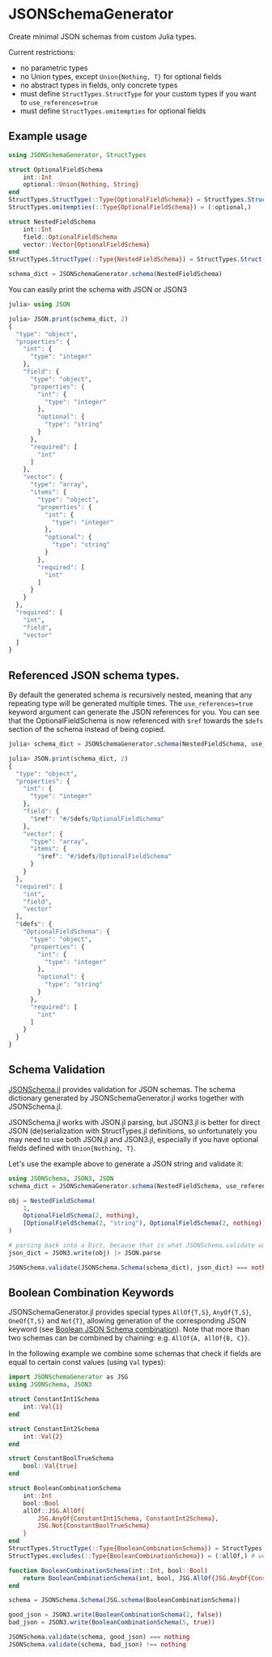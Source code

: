 # JSONSchemaGenerator

Create minimal JSON schemas from custom Julia types.

Current restrictions:
* no parametric types
* no Union types, except `Union{Nothing, T}` for optional fields
* no abstract types in fields, only concrete types
* must define `StructTypes.StructType` for your custom types if you want to `use_references=true`
* must define `StructTypes.omitempties` for optional fields

## Example usage

```julia
using JSONSchemaGenerator, StructTypes

struct OptionalFieldSchema
    int::Int
    optional::Union{Nothing, String}
end
StructTypes.StructType(::Type{OptionalFieldSchema}) = StructTypes.Struct()
StructTypes.omitempties(::Type{OptionalFieldSchema}) = (:optional,)

struct NestedFieldSchema
    int::Int
    field::OptionalFieldSchema
    vector::Vector{OptionalFieldSchema}
end
StructTypes.StructType(::Type{NestedFieldSchema}) = StructTypes.Struct()

schema_dict = JSONSchemaGenerator.schema(NestedFieldSchema)
```

You can easily print the schema with JSON or JSON3
```julia
julia> using JSON

julia> JSON.print(schema_dict, 2)
{
  "type": "object",
  "properties": {
    "int": {
      "type": "integer"
    },
    "field": {
      "type": "object",
      "properties": {
        "int": {
          "type": "integer"
        },
        "optional": {
          "type": "string"
        }
      },
      "required": [
        "int"
      ]
    },
    "vector": {
      "type": "array",
      "items": {
        "type": "object",
        "properties": {
          "int": {
            "type": "integer"
          },
          "optional": {
            "type": "string"
          }
        },
        "required": [
          "int"
        ]
      }
    }
  },
  "required": [
    "int",
    "field",
    "vector"
  ]
}
```

## Referenced JSON schema types.

By default the generated schema is recursively nested, meaning that any repeating type will be generated multiple times. The `use_references=true` keyword argument can generate the JSON references for you. You can see that the OptionalFieldSchema is now referenced with `$ref` towards the `$defs` section of the schema instead of being copied.

```julia
julia> schema_dict = JSONSchemaGenerator.schema(NestedFieldSchema, use_references=true);

julia> JSON.print(schema_dict, 2)
{
  "type": "object",
  "properties": {
    "int": {
      "type": "integer"
    },
    "field": {
      "$ref": "#/$defs/OptionalFieldSchema"
    },
    "vector": {
      "type": "array",
      "items": {
        "$ref": "#/$defs/OptionalFieldSchema"
      }
    }
  },
  "required": [
    "int",
    "field",
    "vector"
  ],
  "$defs": {
    "OptionalFieldSchema": {
      "type": "object",
      "properties": {
        "int": {
          "type": "integer"
        },
        "optional": {
          "type": "string"
        }
      },
      "required": [
        "int"
      ]
    }
  }
}
```

## Schema Validation
[JSONSchema.jl](https://github.com/fredo-dedup/JSONSchema.jl) provides validation for JSON schemas. The schema dictionary generated by JSONSchemaGenerator.jl works together with JSONSchema.jl.

JSONSchema.jl works with JSON.jl parsing, but JSON3.jl is better for direct JSON (de)serialization with StructTypes.jl definitions, so unfortunately you may need to use both JSON.jl and JSON3.jl, especially if you have optional fields defined with `Union{Nothing, T}`.

Let's use the example above to generate a JSON string and validate it:
```julia
using JSONSchema, JSON3, JSON
schema_dict = JSONSchemaGenerator.schema(NestedFieldSchema, use_references=true)

obj = NestedFieldSchema(
    1,
    OptionalFieldSchema(2, nothing),
    [OptionalFieldSchema(2, "string"), OptionalFieldSchema(2, nothing)]
)

# parsing back into a Dict, because that is what JSONSchema.validate wants
json_dict = JSON3.write(obj) |> JSON.parse

JSONSchema.validate(JSONSchema.Schema(schema_dict), json_dict) === nothing
```

## Boolean Combination Keywords

JSONSchemaGenerator.jl provides special types `AllOf{T,S}`, `AnyOf{T,S}`, `OneOf{T,S}` and `Not{T}`, allowing generation of the corresponding JSON keyword (see [Boolean JSON Schema combination](https://json-schema.org/understanding-json-schema/reference/combining)). Note that more than two schemas can be combined by chaining: e.g. `AllOf{A, AllOf{B, C}}`.

In the following example we combine some schemas that check if fields are equal to certain const values (using `Val` types):
```julia
import JSONSchemaGenerator as JSG
using JSONSchema, JSON3

struct ConstantInt1Schema
    int::Val{1}
end

struct ConstantInt2Schema
    int::Val{2}
end

struct ConstantBoolTrueSchema
    bool::Val{true}
end

struct BooleanCombinationSchema
    int::Int
    bool::Bool
    allOf::JSG.AllOf{
        JSG.AnyOf{ConstantInt1Schema, ConstantInt2Schema},
        JSG.Not{ConstantBoolTrueSchema}
    }
end
StructTypes.StructType(::Type{BooleanCombinationSchema}) = StructTypes.Struct()
StructTypes.excludes(::Type{BooleanCombinationSchema}) = (:allOf,) # we don't actually want to see this element if (de)serializing with JSON3

function BooleanCombinationSchema(int::Int, bool::Bool)
    return BooleanCombinationSchema(int, bool, JSG.AllOf{JSG.AnyOf{ConstantInt1Schema, ConstantInt2Schema}, JSG.Not{ConstantBoolTrueSchema}}())
end

schema = JSONSchema.Schema(JSG.schema(BooleanCombinationSchema))

good_json = JSON3.write(BooleanCombinationSchema(2, false))
bad_json = JSON3.write(BooleanCombinationSchema(5, true))

JSONSchema.validate(schema, good_json) === nothing
JSONSchema.validate(schema, bad_json) !== nothing
```
